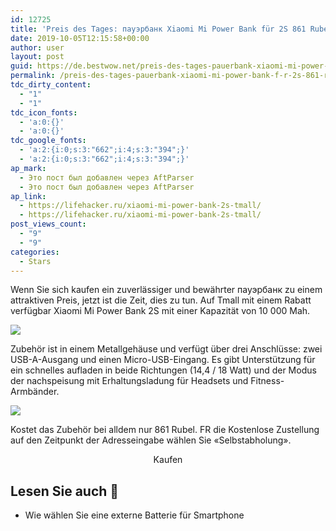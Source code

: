 ```yaml
---
id: 12725
title: 'Preis des Tages: пауэрбанк Xiaomi Mi Power Bank für 2S 861 Rubel auf Tmall'
date: 2019-10-05T12:15:58+00:00
author: user
layout: post
guid: https://de.bestwow.net/preis-des-tages-pauerbank-xiaomi-mi-power-bank-f-r-2s-861-rubel-auf-tmall/
permalink: /preis-des-tages-pauerbank-xiaomi-mi-power-bank-f-r-2s-861-rubel-auf-tmall/
tdc_dirty_content:
  - "1"
  - "1"
tdc_icon_fonts:
  - 'a:0:{}'
  - 'a:0:{}'
tdc_google_fonts:
  - 'a:2:{i:0;s:3:"662";i:4;s:3:"394";}'
  - 'a:2:{i:0;s:3:"662";i:4;s:3:"394";}'
ap_mark:
  - Это пост был добавлен через AftParser
  - Это пост был добавлен через AftParser
ap_link:
  - https://lifehacker.ru/xiaomi-mi-power-bank-2s-tmall/
  - https://lifehacker.ru/xiaomi-mi-power-bank-2s-tmall/
post_views_count:
  - "9"
  - "9"
categories:
  - Stars
---
```

Wenn Sie sich kaufen ein zuverlässiger und bewährter пауэрбанк zu einem attraktiven Preis, jetzt ist die Zeit, dies zu tun. Auf Tmall mit einem Rabatt verfügbar Xiaomi Mi Power Bank 2S mit einer Kapazität von 10 000 Mah.

![](https://de.bestwow.net/wp-content/uploads/2019/10/cena-dnya-pauerbank-xiaomi-mi-power-bank-2s-za-861-rubl-na-tmall-1.jpg) 

Zubehör ist in einem Metallgehäuse und verfügt über drei Anschlüsse: zwei USB-A-Ausgang und einen Micro-USB-Eingang. Es gibt Unterstützung für ein schnelles aufladen in beide Richtungen (14,4 / 18 Watt) und der Modus der nachspeisung mit Erhaltungsladung für Headsets und Fitness-Armbänder.

![](https://de.bestwow.net/wp-content/uploads/2019/10/cena-dnya-pauerbank-xiaomi-mi-power-bank-2s-za-861-rubl-na-tmall-2.jpg) 

Kostet das Zubehör bei alldem nur 861 Rubel. FR die Kostenlose Zustellung auf den Zeitpunkt der Adresseingabe wählen Sie «Selbstabholung».

<p style="text-align: center">
  <span>Kaufen</span>
</p>

<div>
  <h2 class="read-also__title">
    <span>Lesen Sie auch</span> <span>🧐 </span>
  </h2>
  
  <ul class="read-also__list">
    <li>
      Wie wählen Sie eine externe Batterie für Smartphone
    </li>
  </ul>
</div>